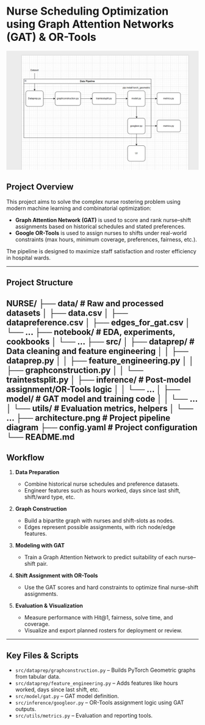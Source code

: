 # Nurse Scheduling Optimization using Graph Attention Networks (GAT) & OR-Tools

![Architecture](architecture.png)

##  Project Overview

This project aims to solve the complex nurse rostering problem using modern machine learning and combinatorial optimization:
- **Graph Attention Network (GAT)** is used to score and rank nurse–shift assignments based on historical schedules and stated preferences.
- **Google OR-Tools** is used to assign nurses to shifts under real-world constraints (max hours, minimum coverage, preferences, fairness, etc.).

The pipeline is designed to maximize staff satisfaction and roster efficiency in hospital wards.

---

##  Project Structure

NURSE/
├── data/ # Raw and processed datasets
│ ├── data.csv
│ ├── datapreference.csv
│ ├── edges_for_gat.csv
│ └── ...
├── notebook/ # EDA, experiments, cookbooks
│ └── ...
├── src/
│ ├── dataprep/ # Data cleaning and feature engineering
│ │ ├── dataprep.py
│ │ ├── feature_engineering.py
│ │ ├── graphconstruction.py
│ │ └── traintestsplit.py
│ ├── inference/ # Post-model assignment/OR-Tools logic
│ │ └── ...
│ ├── model/ # GAT model and training code
│ │ └── ...
│ └── utils/ # Evaluation metrics, helpers
│ └── ...
├── architecture.png # Project pipeline diagram
├── config.yaml # Project configuration
└── README.md
---

## Workflow

1. **Data Preparation**  
   - Combine historical nurse schedules and preference datasets.
   - Engineer features such as hours worked, days since last shift, shift/ward type, etc.

2. **Graph Construction**  
   - Build a bipartite graph with nurses and shift-slots as nodes.
   - Edges represent possible assignments, with rich node/edge features.

3. **Modeling with GAT**  
   - Train a Graph Attention Network to predict suitability of each nurse–shift pair.

4. **Shift Assignment with OR-Tools**  
   - Use the GAT scores and hard constraints to optimize final nurse-shift assignments.

5. **Evaluation & Visualization**  
   - Measure performance with Hit@1, fairness, solve time, and coverage.
   - Visualize and export planned rosters for deployment or review.

---

## Key Files & Scripts

- `src/dataprep/graphconstruction.py` – Builds PyTorch Geometric graphs from tabular data.
- `src/dataprep/feature_engineering.py` – Adds features like hours worked, days since last shift, etc.
- `src/model/gat.py` – GAT model definition.
- `src/inference/googleor.py` – OR-Tools assignment logic using GAT outputs.
- `src/utils/metrics.py` – Evaluation and reporting tools.
